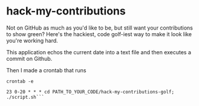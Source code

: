 # hack-my-contributions

Not on GitHub as much as you'd like to be, but still want your contributions to show green? Here's the hackiest, code golf-iest way to make it look like you're working hard.

This application echos the current date into a text file and then executes a commit on Github.


Then I made a crontab that runs

```
crontab -e

```

```
23 0-20 * * * cd PATH_TO_YOUR_CODE/hack-my-contributions-golf; ./script.sh```
```